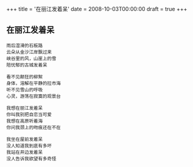 +++
title = '在丽江发着呆'
date = 2008-10-03T00:00:00
draft = true
+++
## 在丽江发着呆

```text
雨后湿滑的石板路
云朵从金沙江岸飘过来
峡谷里的风，山崖上的雪
陪忧郁的古城发着呆

看不见颠狂的柳絮
身体，溶解在平静的拉市海
听不见雪山的呼吸
心灵，游荡在寂寞的观景台

我想在丽江发着呆
你叫我别把自恋当可爱
我想在高原听着海
你问我颈上的吻痕还在不在

我坐在屋前发着呆
没人知道我到底有多坏
我站在井边发着呆
没人告诉我欲望有多奇怪
```
